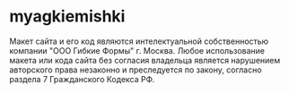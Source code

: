 # myagkiemishki
Макет сайта и его код являются интелектуальной собственностью компании "ООО Гибкие Формы" г. Москва.
Любое использование макета или кода сайта без согласия владельца является нарушением авторского права незаконно и преследуется по закону,
согласно раздела 7 Гражданского Кодекса РФ.
